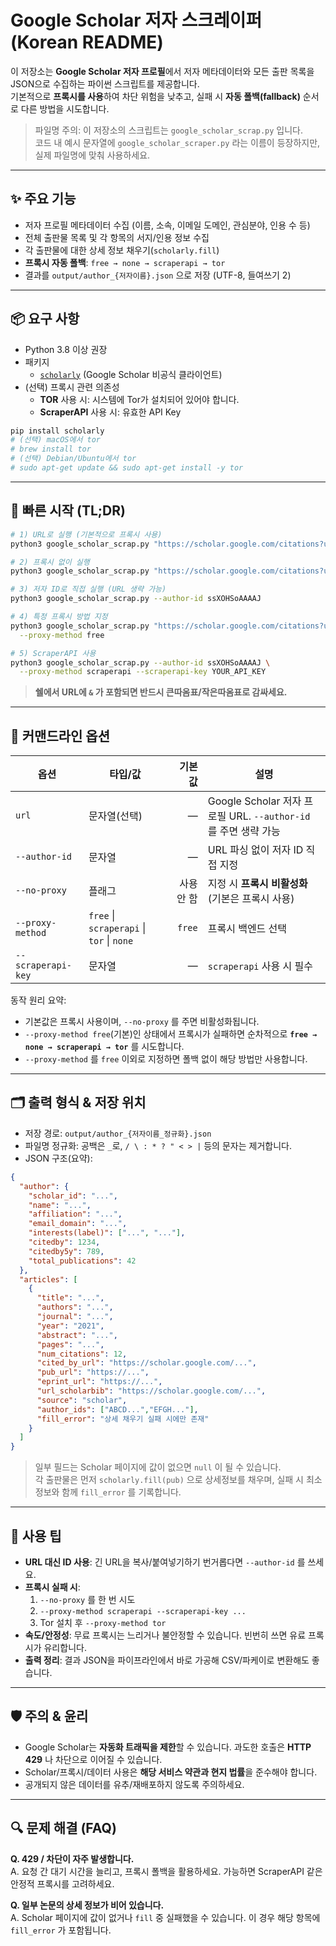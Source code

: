 # Google Scholar 저자 스크레이퍼 (Korean README)

이 저장소는 **Google Scholar 저자 프로필**에서 저자 메타데이터와 모든 출판 목록을 JSON으로 수집하는 파이썬 스크립트를 제공합니다.  
기본적으로 **프록시를 사용**하여 차단 위험을 낮추고, 실패 시 **자동 폴백(fallback)** 순서로 다른 방법을 시도합니다.

> 파일명 주의: 이 저장소의 스크립트는 `google_scholar_scrap.py` 입니다.  
> 코드 내 예시 문자열에 `google_scholar_scraper.py` 라는 이름이 등장하지만, 실제 파일명에 맞춰 사용하세요.

---

## ✨ 주요 기능

- 저자 프로필 메타데이터 수집 (이름, 소속, 이메일 도메인, 관심분야, 인용 수 등)
- 전체 출판물 목록 및 각 항목의 서지/인용 정보 수집
- 각 출판물에 대한 상세 정보 채우기(`scholarly.fill`)
- **프록시 자동 폴백**: `free → none → scraperapi → tor`
- 결과를 `output/author_{저자이름}.json` 으로 저장 (UTF-8, 들여쓰기 2)

---

## 📦 요구 사항

- Python 3.8 이상 권장
- 패키지
  - [`scholarly`](https://pypi.org/project/scholarly/) (Google Scholar 비공식 클라이언트)
- (선택) 프록시 관련 의존성
  - **TOR** 사용 시: 시스템에 Tor가 설치되어 있어야 합니다.
  - **ScraperAPI** 사용 시: 유효한 API Key

```bash
pip install scholarly
# (선택) macOS에서 tor
# brew install tor
# (선택) Debian/Ubuntu에서 tor
# sudo apt-get update && sudo apt-get install -y tor
```

---

## 🚀 빠른 시작 (TL;DR)

```bash
# 1) URL로 실행 (기본적으로 프록시 사용)
python3 google_scholar_scrap.py "https://scholar.google.com/citations?user=ssXOHSoAAAAJ&hl=en"

# 2) 프록시 없이 실행
python3 google_scholar_scrap.py "https://scholar.google.com/citations?user=ssXOHSoAAAAJ&hl=en" --no-proxy

# 3) 저자 ID로 직접 실행 (URL 생략 가능)
python3 google_scholar_scrap.py --author-id ssXOHSoAAAAJ

# 4) 특정 프록시 방법 지정
python3 google_scholar_scrap.py "https://scholar.google.com/citations?user=ssXOHSoAAAAJ&hl=en" \
  --proxy-method free

# 5) ScraperAPI 사용
python3 google_scholar_scrap.py --author-id ssXOHSoAAAAJ \
  --proxy-method scraperapi --scraperapi-key YOUR_API_KEY
```

> **쉘에서 URL에 `&` 가 포함되면 반드시 큰따옴표/작은따옴표로 감싸세요.**

---

## 🧰 커맨드라인 옵션

| 옵션 | 타입/값 | 기본값 | 설명 |
|---|---|---:|---|
| `url` | 문자열(선택) | — | Google Scholar 저자 프로필 URL. `--author-id` 를 주면 생략 가능 |
| `--author-id` | 문자열 | — | URL 파싱 없이 저자 ID 직접 지정 |
| `--no-proxy` | 플래그 | 사용 안 함 | 지정 시 **프록시 비활성화** (기본은 프록시 사용) |
| `--proxy-method` | `free` \| `scraperapi` \| `tor` \| `none` | `free` | 프록시 백엔드 선택 |
| `--scraperapi-key` | 문자열 | — | `scraperapi` 사용 시 필수 |

동작 원리 요약:

- 기본값은 프록시 사용이며, `--no-proxy` 를 주면 비활성화됩니다.
- `--proxy-method free`(기본)인 상태에서 프록시가 실패하면 순차적으로 **`free → none → scraperapi → tor`** 를 시도합니다.
- `--proxy-method` 를 `free` 이외로 지정하면 폴백 없이 해당 방법만 사용합니다.

---

## 🗂️ 출력 형식 & 저장 위치

- 저장 경로: `output/author_{저자이름_정규화}.json`
- 파일명 정규화: 공백은 `_`로, `/ \ : * ? " < > |` 등의 문자는 제거합니다.
- JSON 구조(요약):

```json
{
  "author": {
    "scholar_id": "...",
    "name": "...",
    "affiliation": "...",
    "email_domain": "...",
    "interests(label)": ["...", "..."],
    "citedby": 1234,
    "citedby5y": 789,
    "total_publications": 42
  },
  "articles": [
    {
      "title": "...",
      "authors": "...",
      "journal": "...",
      "year": "2021",
      "abstract": "...",
      "pages": "...",
      "num_citations": 12,
      "cited_by_url": "https://scholar.google.com/...",
      "pub_url": "https://...",
      "eprint_url": "https://...",
      "url_scholarbib": "https://scholar.google.com/...",
      "source": "scholar",
      "author_ids": ["ABCD...","EFGH..."],
      "fill_error": "상세 채우기 실패 시에만 존재"
    }
  ]
}
```

> 일부 필드는 Scholar 페이지에 값이 없으면 `null` 이 될 수 있습니다.  
> 각 출판물은 먼저 `scholarly.fill(pub)` 으로 상세정보를 채우며, 실패 시 최소 정보와 함께 `fill_error` 를 기록합니다.

---

## 🧪 사용 팁

- **URL 대신 ID 사용**: 긴 URL을 복사/붙여넣기하기 번거롭다면 `--author-id` 를 쓰세요.
- **프록시 실패 시**:
  1) `--no-proxy` 를 한 번 시도  
  2) `--proxy-method scraperapi --scraperapi-key ...`  
  3) Tor 설치 후 `--proxy-method tor`
- **속도/안정성**: 무료 프록시는 느리거나 불안정할 수 있습니다. 빈번히 쓰면 유료 프록시가 유리합니다.
- **출력 정리**: 결과 JSON을 파이프라인에서 바로 가공해 CSV/파케이로 변환해도 좋습니다.

---

## 🛡️ 주의 & 윤리

- Google Scholar는 **자동화 트래픽을 제한**할 수 있습니다. 과도한 호출은 **HTTP 429** 나 차단으로 이어질 수 있습니다.
- Scholar/프록시/데이터 사용은 **해당 서비스 약관과 현지 법률**을 준수해야 합니다.
- 공개되지 않은 데이터를 유추/재배포하지 않도록 주의하세요.

---

## 🔍 문제 해결 (FAQ)

**Q. 429 / 차단이 자주 발생합니다.**  
A. 요청 간 대기 시간을 늘리고, 프록시 폴백을 활용하세요. 가능하면 ScraperAPI 같은 안정적 프록시를 고려하세요.

**Q. 일부 논문의 상세 정보가 비어 있습니다.**  
A. Scholar 페이지에 값이 없거나 `fill` 중 실패했을 수 있습니다. 이 경우 해당 항목에 `fill_error` 가 포함됩니다.

